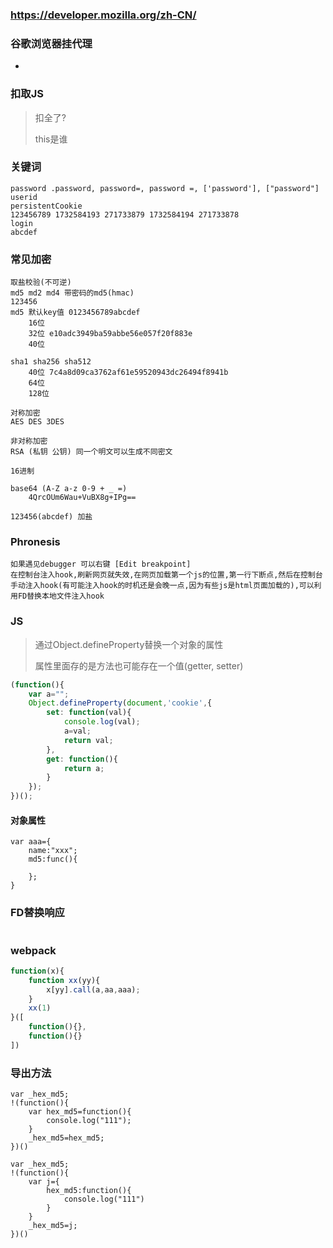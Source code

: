 ### https://developer.mozilla.org/zh-CN/

### 谷歌浏览器挂代理

- 

### 扣取JS

> 扣全了?
>
> this是谁

### 关键词

```
password .password, password=, password =, ['password'], ["password"]
userid
persistentCookie
123456789 1732584193 271733879 1732584194 271733878
login
abcdef
```

### 常见加密

```
取盐校验(不可逆)
md5 md2 md4 带密码的md5(hmac)
123456
md5	默认key值 0123456789abcdef
	16位 
	32位 e10adc3949ba59abbe56e057f20f883e
	40位

sha1 sha256 sha512
	40位 7c4a8d09ca3762af61e59520943dc26494f8941b
	64位
	128位
	
对称加密
AES DES 3DES

非对称加密
RSA (私钥 公钥) 同一个明文可以生成不同密文

16进制

base64 (A-Z a-z 0-9 + _ =)
	4QrcOUm6Wau+VuBX8g+IPg==
	
123456(abcdef) 加盐
```

### Phronesis

```
如果遇见debugger 可以右键 [Edit breakpoint]
在控制台注入hook,刷新网页就失效,在网页加载第一个js的位置,第一行下断点,然后在控制台手动注入hook(有可能注入hook的时机还是会晚一点,因为有些js是html页面加载的),可以利用FD替换本地文件注入hook
```

### JS

> 通过Object.defineProperty替换一个对象的属性
>
> 属性里面存的是方法也可能存在一个值(getter, setter)

```javascript
(function(){
    var a="";
 	Object.defineProperty(document,'cookie',{
 		set: function(val){
    		console.log(val);
    		a=val;
    		return val;
		},
        get: function(){
            return a;
        }
 	});
})();
```

#### 对象属性

```
var aaa={
	name:"xxx";
	md5:func(){
	
	};
}
```

### FD替换响应

```

```

### webpack

```javascript
function(x){
    function xx(yy){
        x[yy].call(a,aa,aaa);
    }
    xx(1)
}([
    function(){},
    function(){}
])
```

### 导出方法

```
var _hex_md5;
!(function(){
	var hex_md5=function(){
		console.log("111");
	}
	_hex_md5=hex_md5;
})()

var _hex_md5;
!(function(){
	var j={
		hex_md5:function(){
			console.log("111")
		}
	}
	_hex_md5=j;
})()

```



